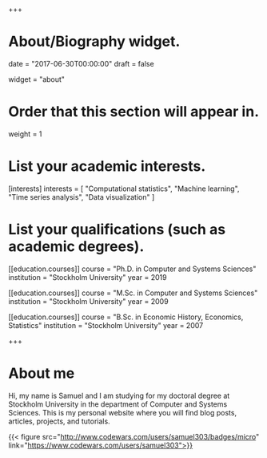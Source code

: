 +++
# About/Biography widget.

date = "2017-06-30T00:00:00"
draft = false

widget = "about"

# Order that this section will appear in.
weight = 1

# List your academic interests.
[interests]
  interests = [
    "Computational statistics",
    "Machine learning",
    "Time series analysis",
    "Data visualization"
  ]

# List your qualifications (such as academic degrees).
[[education.courses]]
  course = "Ph.D. in Computer and Systems Sciences"
  institution = "Stockholm University"
  year = 2019

[[education.courses]]
  course = "M.Sc. in Computer and Systems Sciences"
  institution = "Stockholm University"
  year = 2009

[[education.courses]]
  course = "B.Sc. in Economic History, Economics, Statistics"
  institution = "Stockholm University"
  year = 2007
 
+++

# About me

Hi, my name is Samuel and I am studying for my doctoral degree at Stockholm University in the department of Computer and Systems Sciences. This is my personal website where you will find blog posts, articles, projects, and tutorials.  

{{< figure src="http://www.codewars.com/users/samuel303/badges/micro" link="https://www.codewars.com/users/samuel303">}}


